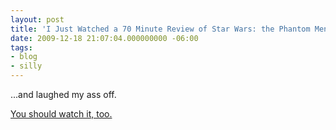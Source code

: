 ```yaml
---
layout: post
title: 'I Just Watched a 70 Minute Review of Star Wars: the Phantom Menace...'
date: 2009-12-18 21:07:04.000000000 -06:00
tags:
- blog
- silly
---
```

...and laughed my ass off.

<a href="http://www.slashfilm.com/2009/12/17/watch-this-70-minute-video-review-of-star-wars-the-phantom-menace/">You should watch it, too.</a>

